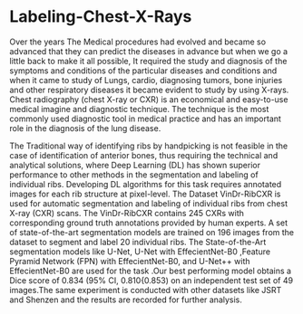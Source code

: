 # Labeling-Chest-X-Rays
Over the years The Medical procedures had evolved and became so advanced that they can predict the diseases in advance but when we go a little back to make it all possible, It required the study and diagnosis of the symptoms and conditions of the particular diseases and conditions and when it came to study of Lungs, cardio, diagnosing tumors, bone injuries and other respiratory diseases it became evident to study by using X-rays. Chest radiography (chest X-ray or CXR) is an economical and easy-to-use medical imagine and diagnostic technique. The technique is the most commonly used diagnostic tool in medical practice and has an important role in the diagnosis of the lung disease.

The Traditional way of identifying ribs by handpicking is not feasible in the case of identification of anterior bones, thus requiring the technical and analytical solutions, where Deep Learning (DL) has shown superior performance to other methods in the segmentation and labeling of individual ribs. Developing DL algorithms for this task requires annotated images for each rib structure at pixel-level. The Dataset VinDr-RibCXR is used for automatic segmentation and labeling of individual ribs from chest X-ray (CXR) scans. The VinDr-RibCXR contains 245 CXRs with corresponding ground truth annotations provided by human experts. A set of state-of-the-art segmentation models are trained on 196 images from the dataset to segment and label 20 individual ribs. The State-of-the-Art segmentation models like U-Net, U-Net with EffecientNet-B0 ,Feature Pyramid Network (FPN) with EffecientNet-B0, and U-Net++ with EffecientNet-B0 are used for the task .Our best performing model obtains a Dice score of 0.834 (95% CI, 0.810{0.853) on an independent test set of 49 images.The same experiment is conducted with other datasets like JSRT and Shenzen and  the results are recorded for further analysis. 
